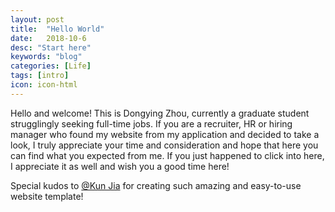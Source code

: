 ```yaml
---
layout: post
title:  "Hello World"
date:   2018-10-6
desc: "Start here"
keywords: "blog"
categories: [Life]
tags: [intro]
icon: icon-html
---
```

Hello and welcome! This is Dongying Zhou, currently a graduate student strugglingly seeking full-time jobs. If you are a recruiter, HR or hiring manager who found my website from my application and decided to take a look, I truly appreciate your time and consideration and hope that here you can find what you expected from me. If you just happened to click into here, I appreciate it as well and wish you a good time here!

Special kudos to [@Kun Jia](http://www.jarrekk.com/) for creating such amazing and easy-to-use website template!
